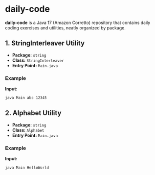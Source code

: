 # daily-code

**daily-code** is a Java 17 (Amazon Corretto) repository that contains daily coding exercises and utilities, neatly organized by package.



## 1. StringInterleaver Utility

- **Package:** `string`
- **Class:** `StringInterleaver`
- **Entry Point:** `Main.java`

### Example

**Input:**
```bash
java Main abc 12345
```
## 2. Alphabet Utility

- **Package:** `string`
- **Class:** `Alphabet`
- **Entry Point:** `Main.java`

### Example

**Input:**
```bash
java Main HelloWorld